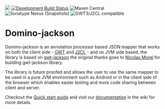 <a title="Gitter" href="https://gitter.im/DominoKit/domino"><img src="https://badges.gitter.im/Join%20Chat.svg"></a>
[![Development Build Status](https://github.com/DominoKit/domino-jackson/actions/workflows/deploy.yaml/badge.svg?branch=development)](https://github.com/DominoKit/domino-jackson/actions/workflows/deploy.yaml/badge.svg?branch=development)
![Maven Central](https://img.shields.io/badge/Release-1.0.0--RC2-green)
![Sonatype Nexus (Snapshots)](https://img.shields.io/badge/Snapshot-HEAD--SNAPSHOT-orange)
![GWT3/J2CL compatible](https://img.shields.io/badge/GWT3/J2CL-compatible-brightgreen.svg)

Domino-jackson
=====
Domino-jackson is an annotation processor based JSON mapper that works on both the client side - [GWT](http://www.gwtproject.org/) and [J2CL](https://github.com/google/j2cl) - and on JVM side based, the library is based on [gwt-jackson](https://github.com/nmorel/gwt-jackson) the original thanks goes to [Nicolas Morel](https://github.com/nmorel) for building gwt-jackson library.

The library is future proofed and allows the user to use the same mapper to be used in a pure JVM environment such as Android or in the client side of the browser which enables easier testing and more code sharing between client and server.
 
Checkout the [Quick start guide](https://github.com/DominoKit/domino-jackson/wiki/Quick-start) and visit our [documentation](https://github.com/DominoKit/domino-jackson/wiki) in the wiki for more details.
 



